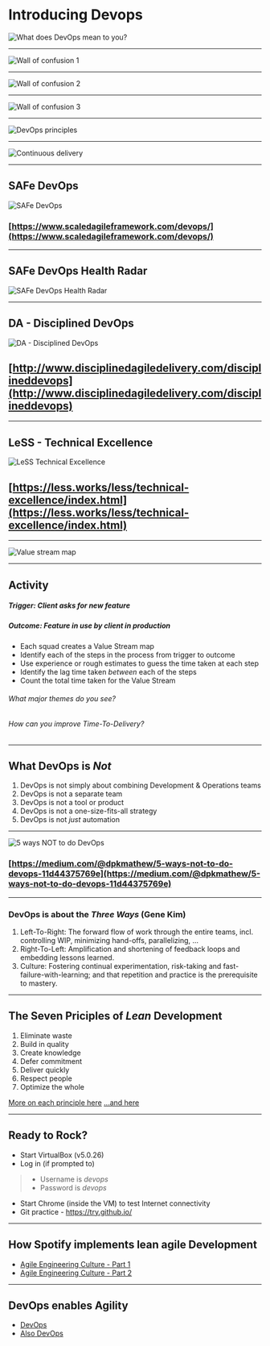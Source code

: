 # Introducing Devops

![What does DevOps mean to you?](/images/2018/11/what-does-devops-mean-to-you.png)

---
![Wall of confusion 1](/images/2018/11/wall-of-confusion-1.png)

---
![Wall of confusion 2](/images/2018/11/wall-of-confusion-2.png)

---
![Wall of confusion 3](/images/2018/11/wall-of-confusion-3.png)

---
![DevOps principles](/images/2018/11/devops-principles.png)

---
![Continuous delivery](/images/2018/11/continuous-delivery.png)

---
## SAFe DevOps

![SAFe DevOps](/images/2018/11/safe-devops.png)

### [https://www.scaledagileframework.com/devops/](https://www.scaledagileframework.com/devops/)

---
## SAFe DevOps Health Radar
![SAFe DevOps Health Radar](/images/2018/11/safe-devops-health-radar.png)

---
## DA - Disciplined DevOps

![DA - Disciplined DevOps](/images/2018/11/da-disciplined-devops.png)

## [http://www.disciplinedagiledelivery.com/disciplineddevops](http://www.disciplinedagiledelivery.com/disciplineddevops)

---
## LeSS - Technical Excellence

![LeSS Technical Excellence](/images/2018/11/less-technical-excellence.png)

## [https://less.works/less/technical-excellence/index.html](https://less.works/less/technical-excellence/index.html)

---
![Value stream map](/images/2018/11/value-stream-map.png)

---
## Activity

##### Trigger: Client asks for new feature
##### Outcome: Feature in use by client in production

- Each squad creates a Value Stream map
- Identify each of the steps in the process from trigger to outcome
- Use experience or rough estimates to guess the time taken at each step
- Identify the lag time taken _between_ each of the steps
- Count the total time taken for the Value Stream

###### What major themes do you see?
###### How can you improve Time-To-Delivery?

---
## What DevOps is _Not_

1. DevOps is not simply about combining Development & Operations teams
1. DevOps is not a separate team
1. DevOps is not a tool or product
1. DevOps is not a one-size-fits-all strategy
1. DevOps is not _just_ automation

---
![5 ways NOT to do DevOps](/images/2018/11/5-ways-not-to-do-devops.png)

### [https://medium.com/@dpkmathew/5-ways-not-to-do-devops-11d44375769e](https://medium.com/@dpkmathew/5-ways-not-to-do-devops-11d44375769e)

---
### DevOps is about the _Three Ways_ (Gene Kim)

1. Left-To-Right: The forward flow of work through the entire teams, incl. controlling WIP, minimizing hand-offs, parallelizing, ...
1. Right-To-Left: Amplification and shortening of feedback loops and embedding lessons learned.
1. Culture: Fostering continual experimentation, risk-taking and fast-failure-with-learning; and that repetition and practice is the prerequisite to mastery.

---
## The Seven Priciples of _Lean_ Development

1. Eliminate waste
2. Build in quality
3. Create knowledge
4. Defer commitment
5. Deliver quickly
6. Respect people
7. Optimize the whole

[More on each principle here](http://www.disciplinedagiledelivery.com/lean-principles/)
[...and here](https://leankit.com/learn/lean/principles-of-lean-development/)

---
## Ready to Rock?

- Start VirtualBox (v5.0.26)
- Log in (if prompted to)
> - Username  is 	_devops_
> - Password is	_devops_
- Start Chrome (inside the VM) to test Internet connectivity
- Git practice - https://try.github.io/

---
## How Spotify implements lean agile Development

* [Agile Engineering Culture - Part 1](https://www.youtube.com/watch?v=4GK1NDTWbkY)
* [Agile Engineering Culture - Part 2](https://www.youtube.com/watch?v=rzoyryY2STQ&t=5s)

---
## DevOps enables Agility

* [DevOps](https://www.youtube.com/watch?v=cus7WYHdQic)
* [Also DevOps](https://www.youtube.com/watch?v=Ait2-9NCkpk)
